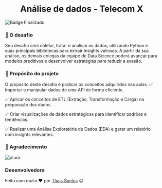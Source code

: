 <h1 align="center">Análise de dados - Telecom X</h1>

![Badge Finalizado](http://img.shields.io/static/v1?label=STATUS&message=%20FINALIZADO&color=GREEN&style=for-the-badge)

### 🧠 O desafio
Seu desafio será coletar, tratar e analisar os dados, utilizando Python e suas principais bibliotecas para extrair insights valiosos. A partir da sua análise, os demais colegas da  equipe de Data Science poderá avançar para modelos preditivos e desenvolver estratégias para reduzir a evasão.

### 🎯 Propósito do projeto
O propósito deste desafio é praticar os conceitos adquiridos nas aulas.
✅ Importar e manipular dados de uma API de forma eficiente.

✅ Aplicar os conceitos de ETL (Extração, Transformação e Carga) na preparação dos dados.

✅ Criar visualizações de dados estratégicas para identificar padrões e tendências.

✅ Realizar uma Análise Exploratória de Dados (EDA) e gerar um relatório com insights relevantes.

### 🙏 Agradecimento
![alura](https://github.com/user-attachments/assets/ba1b91b1-72f3-489d-8bfd-70c7f2b33af9)

### Desenvolvedora
Feito com muito ❤️ por [Thais Santos](https://github.com/Santos-Thais) 😊
